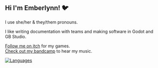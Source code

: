 ## Hi I'm Emberlynn! 🐦
I use she/her & they/them pronouns.

I like writing documentation with teams and making software in Godot and GB Studio.

[Follow me on itch](https://deertears.itch.io/) for my games.  
[Check out my bandcamp](https://goodnightgirl.bandcamp.com) to hear my music.

[![Languages](https://github-readme-stats.vercel.app/api/top-langs/?username=deertears&layout=compact&langs_count=10&hide_border=true&custom_title=Languages&bg_color=00000000)](https://github.com/deertears)
